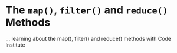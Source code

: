 # The `map()`, `filter()` and `reduce()` Methods

... learning about the map(), filter() and reduce() methods with Code Institute